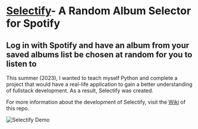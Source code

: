 # [Selectify](albumselector.com)- A Random Album Selector for Spotify

## Log in with Spotify and have an album from your saved albums list be chosen at random for you to listen to

This summer (2023), I wanted to teach myself Python and complete a project that would have a real-life application to gain a better understanding of fullstack development. As a result, Selectify was created.

For more information about the development of Selectify, visit the [Wiki](https://github.com/ataschuk/selectify/wiki/1.-Welcome-to-the-Selectify-wiki!) of this repo. 

![Selectify Demo](https://github.com/ataschuk/selectify/assets/120518938/2f6190b4-eacb-4c83-b850-c9c388457c46)
